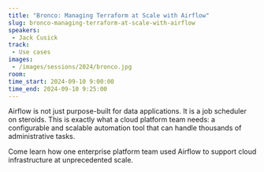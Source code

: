 ```yaml
---
title: "Bronco: Managing Terraform at Scale with Airflow"
slug: bronco-managing-terraform-at-scale-with-airflow
speakers:
 - Jack Cusick
track:
 - Use cases
images:
 - /images/sessions/2024/bronco.jpg 
room: 
time_start: 2024-09-10 9:00:00
time_end: 2024-09-10 9:25:00
---
```


Airflow is not just purpose-built for data applications. It is a job scheduler on steroids. This is exactly what a cloud platform team needs: a configurable and scalable automation tool that can handle thousands of administrative tasks.

Come learn how one enterprise platform team used Airflow to support cloud infrastructure at unprecedented scale.